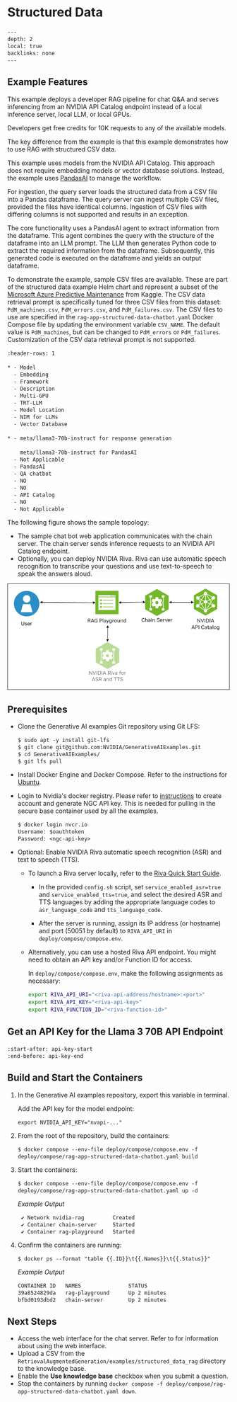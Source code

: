 <!--
  SPDX-FileCopyrightText: Copyright (c) 2023 NVIDIA CORPORATION & AFFILIATES. All rights reserved.
  SPDX-License-Identifier: Apache-2.0

  Licensed under the Apache License, Version 2.0 (the "License");
  you may not use this file except in compliance with the License.
  You may obtain a copy of the License at

  http://www.apache.org/licenses/LICENSE-2.0

  Unless required by applicable law or agreed to in writing, software
  distributed under the License is distributed on an "AS IS" BASIS,
  WITHOUT WARRANTIES OR CONDITIONS OF ANY KIND, either express or implied.
  See the License for the specific language governing permissions and
  limitations under the License.
-->

# Structured Data

```{contents}
---
depth: 2
local: true
backlinks: none
---
```

## Example Features

This example deploys a developer RAG pipeline for chat Q&A and serves inferencing from an NVIDIA API Catalog endpoint
instead of a local inference server, local LLM, or local GPUs.

Developers get free credits for 10K requests to any of the available models.

The key difference from the [](./api-catalog.md) example is that this example demonstrates how to use RAG with structured CSV data.

This example uses models from the NVIDIA API Catalog.
This approach does not require embedding models or vector database solutions.
Instead, the example uses [PandasAI](https://docs.pandas-ai.com/en/latest/) to manage the workflow.

For ingestion, the query server loads the structured data from a CSV file into a Pandas dataframe.
The query server can ingest multiple CSV files, provided the files have identical columns.
Ingestion of CSV files with differing columns is not supported and results in an exception.

The core functionality uses a PandasAI agent to extract information from the dataframe.
This agent combines the query with the structure of the dataframe into an LLM prompt.
The LLM then generates Python code to extract the required information from the dataframe.
Subsequently, this generated code is executed on the dataframe and yields an output dataframe.

To demonstrate the example, sample CSV files are available.
These are part of the structured data example Helm chart and represent a subset of the [Microsoft Azure Predictive Maintenance](https://www.kaggle.com/datasets/arnabbiswas1/microsoft-azure-predictive-maintenance) from Kaggle.
The CSV data retrieval prompt is specifically tuned for three CSV files from this dataset: `PdM_machines.csv`, `PdM_errors.csv`, and `PdM_failures.csv`.
The CSV files to use are specified in the `rag-app-structured-data-chatbot.yaml` Docker Compose file by updating the environment variable `CSV_NAME`.
The default value is `PdM_machines`, but can be changed to `PdM_errors` or `PdM_failures`.
Customization of the CSV data retrieval prompt is not supported.

```{list-table}
:header-rows: 1

* - Model
  - Embedding
  - Framework
  - Description
  - Multi-GPU
  - TRT-LLM
  - Model Location
  - NIM for LLMs
  - Vector Database

* - meta/llama3-70b-instruct for response generation

    meta/llama3-70b-instruct for PandasAI
  - Not Applicable
  - PandasAI
  - QA chatbot
  - NO
  - NO
  - API Catalog
  - NO
  - Not Applicable
```

The following figure shows the sample topology:

- The sample chat bot web application communicates with the chain server.
  The chain server sends inference requests to an NVIDIA API Catalog endpoint.
- Optionally, you can deploy NVIDIA Riva. Riva can use automatic speech recognition to transcribe
  your questions and use text-to-speech to speak the answers aloud.

![Using NVIDIA API Catalog endpoints for inference instead of local components.](./images/ai-foundations-topology.png)

## Prerequisites

- Clone the Generative AI examples Git repository using Git LFS:

  ```console
  $ sudo apt -y install git-lfs
  $ git clone git@github.com:NVIDIA/GenerativeAIExamples.git
  $ cd GenerativeAIExamples/
  $ git lfs pull
  ```

- Install Docker Engine and Docker Compose.
  Refer to the instructions for [Ubuntu](https://docs.docker.com/engine/install/ubuntu/).

- Login to Nvidia's docker registry. Please refer to [instructions](https://docs.nvidia.com/ngc/gpu-cloud/ngc-overview/index.html) to create account and generate NGC API key. This is needed for pulling in the secure base container used by all the examples.

  ```console
  $ docker login nvcr.io
  Username: $oauthtoken
  Password: <ngc-api-key>
  ```

- Optional: Enable NVIDIA Riva automatic speech recognition (ASR) and text to speech (TTS).

  - To launch a Riva server locally, refer to the [Riva Quick Start Guide](https://docs.nvidia.com/deeplearning/riva/user-guide/docs/quick-start-guide.html).

    - In the provided `config.sh` script, set `service_enabled_asr=true` and `service_enabled_tts=true`, and select the desired ASR and TTS languages by adding the appropriate language codes to `asr_language_code` and `tts_language_code`.

    - After the server is running, assign its IP address (or hostname) and port (50051 by default) to `RIVA_API_URI` in `deploy/compose/compose.env`.

  - Alternatively, you can use a hosted Riva API endpoint. You might need to obtain an API key and/or Function ID for access.

    In `deploy/compose/compose.env`, make the following assignments as necessary:

    ```bash
    export RIVA_API_URI="<riva-api-address/hostname>:<port>"
    export RIVA_API_KEY="<riva-api-key>"
    export RIVA_FUNCTION_ID="<riva-function-id>"
    ```

## Get an API Key for the Llama 3 70B API Endpoint

```{include} api-catalog.md
:start-after: api-key-start
:end-before: api-key-end
```

## Build and Start the Containers

1. In the Generative AI examples repository, export this variable in terminal.

   Add the API key for the model endpoint:

   ```text
   export NVIDIA_API_KEY="nvapi-..."
   ```

1. From the root of the repository, build the containers:

   ```console
   $ docker compose --env-file deploy/compose/compose.env -f deploy/compose/rag-app-structured-data-chatbot.yaml build
   ```

2. Start the containers:

   ```console
   $ docker compose --env-file deploy/compose/compose.env -f deploy/compose/rag-app-structured-data-chatbot.yaml up -d
   ```

   *Example Output*

   ```output
    ✔ Network nvidia-rag         Created
    ✔ Container chain-server     Started
    ✔ Container rag-playground   Started
   ```

3. Confirm the containers are running:

   ```console
   $ docker ps --format "table {{.ID}}\t{{.Names}}\t{{.Status}}"
   ```

   *Example Output*

   ```output
   CONTAINER ID   NAMES               STATUS
   39a8524829da   rag-playground      Up 2 minutes
   bfbd0193dbd2   chain-server        Up 2 minutes
   ```

## Next Steps

- Access the web interface for the chat server.
  Refer to [](./using-sample-web-application.md) for information about using the web interface.
- Upload a CSV from the `RetrievalAugmentedGeneration/examples/structured_data_rag` directory to the knowledge base.
- Enable the **Use knowledge base** checkbox when you submit a question.
- Stop the containers by running `docker compose -f deploy/compose/rag-app-structured-data-chatbot.yaml down`.
